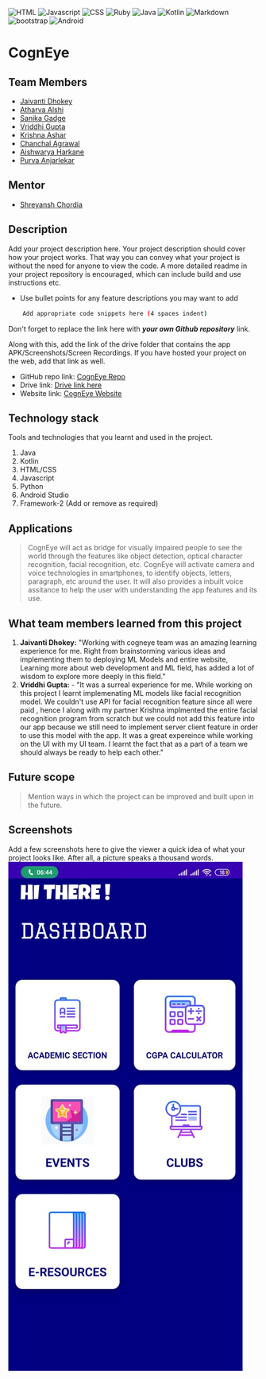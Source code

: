 ![HTML](https://img.shields.io/badge/HTML-239120?style=for-the-badge&logo=html5&logoColor=white)
![Javascript](https://img.shields.io/badge/JavaScript-F7DF1E?style=for-the-badge&logo=javascript&logoColor=black)
![CSS](https://img.shields.io/badge/CSS3-1572B6?style=for-the-badge&logo=css3&logoColor=white)
![Ruby](https://img.shields.io/badge/Ruby-CC342D?style=for-the-badge&logo=ruby&logoColor=white)
![Java](https://img.shields.io/badge/Java-ED8B00?style=for-the-badge&logo=java&logoColor=white)
![Kotlin](https://img.shields.io/badge/Kotlin-0095D5?&style=for-the-badge&logo=kotlin&logoColor=white)
![Markdown](https://img.shields.io/badge/Markdown-000000?style=for-the-badge&logo=markdown&logoColor=white)
![bootstrap](https://img.shields.io/badge/Bootstrap-563D7C?style=for-the-badge&logo=bootstrap&logoColor=white)
![Android](https://img.shields.io/badge/Android-3DDC84?style=for-the-badge&logo=android&logoColor=whi)
# CognEye

## Team Members
* [Jaivanti Dhokey](https://github.com/jaivanti)
* [Atharva Alshi](https://github.com/atharva1608) 
* [Sanika Gadge](https://github.com/Sanikagadge15) 
* [Vriddhi Gupta](https://github.com/Vriddhigupta)
* [Krishna Ashar](https://github.com/Krishna26Ashar) 
* [Chanchal Agrawal](https://github.com/chanchal221b)
* [Aishwarya Harkane](https://github.com/Aishwarya856)
* [Purva Anjarlekar](https://github.com/Caddonix) 

## Mentor
* [Shreyansh Chordia](https://github.com/shreyanshchordia)

## Description
Add your project description here. Your project description should cover how your project works. That way you can convey what your project is without the need for anyone to view the code. A more detailed readme in your project repository is encouraged, which can include build and use instructions etc.

* Use bullet points for any feature descriptions you may want to add

```bash
    Add appropriate code snippets here (4 spaces indent)
```

Don't forget to replace the link here with **_your own Github repository_** link.

Along with this, add the link of the drive folder that contains the app APK/Screenshots/Screen Recordings. If you have hosted your project on the web, add that link as well.

* GitHub repo link: [CognEye Repo](https://github.com/CognEye/CognEye)
* Drive link: [Drive link here](https://drive.google.com/)
* Website link: [CognEye Website]( cogneye.github.io/ )

## Technology stack

Tools and technologies that you learnt and used in the project.

1. Java
2. Kotlin
3. HTML/CSS
4. Javascript
5. Python
6. Android Studio
7. Framework-2 (Add or remove as required)

## Applications
>CognEye will act as bridge for visually impaired people to see the world through the features like object detection, optical character recognition, facial recognition, etc.
>CognEye will activate camera and voice technologies in smartphones, to identify objects, letters, paragraph, etc around the user.
>It will also provides a inbuilt voice assitance to help the user with understanding the app features and its use.

## What team members learned from this project



1. **Jaivanti Dhokey:** "Working with cogneye team was an amazing learning experience for me. Right from brainstorming various ideas and implementing them to deploying ML Models and entire website, Learning more about web development and ML field, has added a lot of wisdom to explore more deeply in this field."
2.  **Vriddhi Gupta:** - "It was a surreal experience for me. While working on this project I learnt implemenating ML models like facial recognition model. We couldn't use API for facial recognition feature since all were paid , hence I along with my partner Krishna implmented the entire facial recognition program from scratch but we could not add  this feature into our app because we still need to implement server client feature in order to use this model with the app. It was a great expereince while working on the UI with my UI team. I learnt the fact that as a part of a team we should always be ready to help each other."
## Future scope
>Mention ways in which the project can be improved and built upon in the future.

## Screenshots
Add a few screenshots here to give the viewer a quick idea of what your project looks like. After all, a picture speaks a thousand words.
![Screenshot alt text](https://github.com/SaminaAttari786/myappsample/blob/master/WhatsApp%20Image%202020-07-07%20at%2012.58.37%20(2).jpeg)

